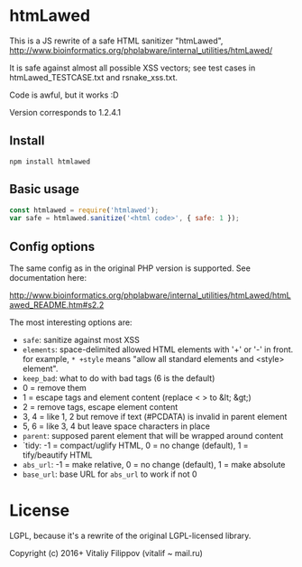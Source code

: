# htmLawed

This is a JS rewrite of a safe HTML sanitizer "htmLawed", http://www.bioinformatics.org/phplabware/internal_utilities/htmLawed/

It is safe against almost all possible XSS vectors; see test cases in htmLawed_TESTCASE.txt and rsnake_xss.txt.

Code is awful, but it works :D

Version corresponds to 1.2.4.1

## Install

`npm install htmlawed`

## Basic usage

```js
const htmlawed = require('htmlawed');
var safe = htmlawed.sanitize('<html code>', { safe: 1 });
```

## Config options

The same config as in the original PHP version is supported. See documentation here:

http://www.bioinformatics.org/phplabware/internal_utilities/htmLawed/htmLawed_README.htm#s2.2

The most interesting options are:
* `safe`: sanitize against most XSS
* `elements`: space-delimited allowed HTML elements with '+' or '-' in front.
  for example, `* +style` means "allow all standard elements and &lt;style&gt; element".
* `keep_bad`: what to do with bad tags (6 is the default)
 * 0 = remove them
 * 1 = escape tags and element content (replace < > to &amp;lt; &amp;gt;)
 * 2 = remove tags, escape element content
 * 3, 4 = like 1, 2 but remove if text (#PCDATA) is invalid in parent element
 * 5, 6 = like 3, 4 but leave space characters in place
* `parent`: supposed parent element that will be wrapped around content
* `tidy: -1 = compact/uglify HTML, 0 = no change (default), 1 = tify/beautify HTML
* `abs_url`: -1 = make relative, 0 = no change (default), 1 = make absolute
* `base_url`: base URL for `abs_url` to work if not 0

# License

LGPL, because it's a rewrite of the original LGPL-licensed library.

Copyright (c) 2016+ Vitaliy Filippov (vitalif ~ mail.ru)

